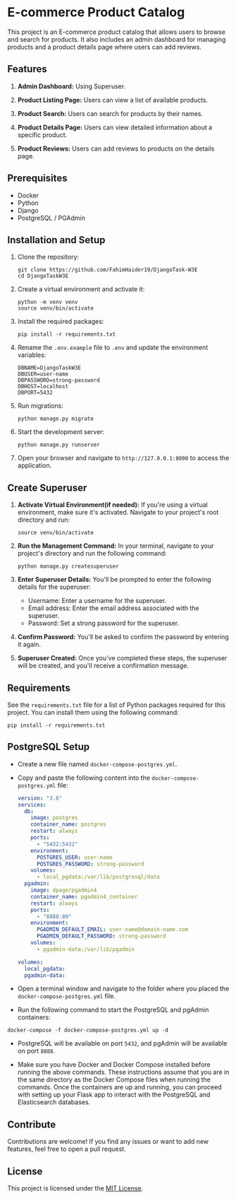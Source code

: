# E-commerce Product Catalog

This project is an E-commerce product catalog that allows users to browse and search for products. It also includes an admin dashboard for managing products and a product details page where users can add reviews.

## Features

1. **Admin Dashboard:** Using Superuser.

2. **Product Listing Page:** Users can view a list of available products.

3. **Product Search:** Users can search for products by their names.

4. **Product Details Page:** Users can view detailed information about a specific product.

5. **Product Reviews:** Users can add reviews to products on the details page.


## Prerequisites
  - Docker
  - Python
  - Django
  - PostgreSQL / PGAdmin


## Installation and Setup

1. Clone the repository:

   ```
   git clone https://github.com/FahimHaider19/DjangoTask-W3E
   cd DjangoTaskW3E
   ```

2. Create a virtual environment and activate it:

   ```
   python -m venv venv
   source venv/bin/activate
   ```

3. Install the required packages:

   ```
   pip install -r requirements.txt
   ```

4. Rename the `.env.example` file to `.env` and update the environment variables:

   ```
   DBNAME=DjangoTaskW3E
   DBUSER=user-name
   DBPASSWORD=strong-password
   DBHOST=localhost
   DBPORT=5432
   ```

5. Run migrations:

   ```
   python manage.py migrate
   ```

6. Start the development server:

   ```
   python manage.py runserver
   ```

7. Open your browser and navigate to `http://127.0.0.1:8000` to access the application.

## Create Superuser
1. **Activate Virtual Environment(if needed):**
   If you're using a virtual environment, make sure it's activated. Navigate to your project's root directory and run:

   ```
   source venv/bin/activate
   ```

2. **Run the Management Command:**
   In your terminal, navigate to your project's directory and run the following command:

   ```
   python manage.py createsuperuser
   ```

3. **Enter Superuser Details:**
   You'll be prompted to enter the following details for the superuser:

   - Username: Enter a username for the superuser.
   - Email address: Enter the email address associated with the superuser.
   - Password: Set a strong password for the superuser.

4. **Confirm Password:**
   You'll be asked to confirm the password by entering it again.

5. **Superuser Created:**
   Once you've completed these steps, the superuser will be created, and you'll receive a confirmation message.


## Requirements

See the `requirements.txt` file for a list of Python packages required for this project. You can install them using the following command:

```
pip install -r requirements.txt
```



## PostgreSQL Setup

- Create a new file named `docker-compose-postgres.yml`.

- Copy and paste the following content into the `docker-compose-postgres.yml` file:

   ```yaml
   version: "3.8"
   services:
     db:
       image: postgres
       container_name: postgres
       restart: always
       ports:
         - "5432:5432"
       environment:
         POSTGRES_USER: user-name
         POSTGRES_PASSWORD: strong-password
       volumes:
         - local_pgdata:/var/lib/postgresql/data
     pgadmin:
       image: dpage/pgadmin4
       container_name: pgadmin4_container
       restart: always
       ports:
         - "8888:80"
       environment:
         PGADMIN_DEFAULT_EMAIL: user-name@domain-name.com
         PGADMIN_DEFAULT_PASSWORD: strong-password
       volumes:
         - pgadmin-data:/var/lib/pgadmin

   volumes:
     local_pgdata:
     pgadmin-data:
   ```

- Open a terminal window and navigate to the folder where you placed the `docker-compose-postgres.yml` file.

- Run the following command to start the PostgreSQL and pgAdmin containers:
```
docker-compose -f docker-compose-postgres.yml up -d
```
- PostgreSQL will be available on port `5432`, and pgAdmin will be available on port `8888`.


- Make sure you have Docker and Docker Compose installed before running the above commands. These instructions assume that you are in the same directory as the Docker Compose files when running the commands. Once the containers are up and running, you can proceed with setting up your Flask app to interact with the PostgreSQL and Elasticsearch databases.


## Contribute

Contributions are welcome! If you find any issues or want to add new features, feel free to open a pull request.

## License

This project is licensed under the [MIT License](LICENSE).
